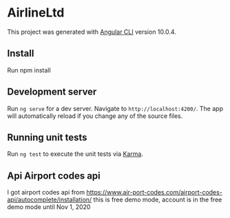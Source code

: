 # AirlineLtd

This project was generated with [Angular CLI](https://github.com/angular/angular-cli) version 10.0.4.

## Install

Run npm install

## Development server

Run `ng serve` for a dev server. Navigate to `http://localhost:4200/`. The app will automatically reload if you change any of the source files.

## Running unit tests

Run `ng test` to execute the unit tests via [Karma](https://karma-runner.github.io).

## Api Airport codes api

I got airport codes api from https://www.air-port-codes.com/airport-codes-api/autocomplete/installation/
this is free demo mode, account is in the free demo mode until Nov 1, 2020
